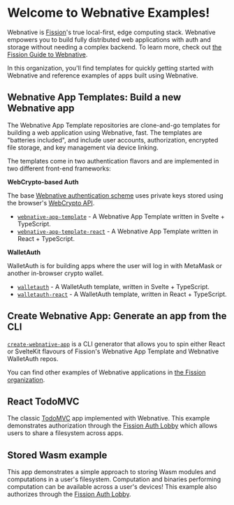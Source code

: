 # Welcome to Webnative Examples!

Webnative is [Fission](https://fission.codes)'s true local-first, edge computing stack. Webnative empowers you to build fully distributed web applications with auth and storage without needing a complex backend. To learn more, check out [the Fission Guide to Webnative](https://guide.fission.codes/developers/webnative).

In this organization, you'll find templates for quickly getting started with Webnative and reference examples of apps built using Webnative.

## Webnative App Templates: Build a new Webnative app

The Webnative App Template repositories are clone-and-go templates for building a web application using Webnative, fast. The templates are "batteries included", and include user accounts, authorization, encrypted file storage, and key management via device linking.

The templates come in two authentication flavors and are implemented in two different front-end frameworks:

**WebCrypto-based Auth**

The base [Webnative authentication scheme](https://guide.fission.codes/developers/webnative/auth) uses private keys stored using the browser's [WebCrypto API](https://developer.mozilla.org/en-US/docs/Web/API/Web_Crypto_API).

- [`webnative-app-template`](https://github.com/webnative-examples/webnative-app-template) - A Webnative App Template written in Svelte + TypeScript.
- [`webnative-app-template-react`](https://github.com/webnative-examples/webnative-app-template-react) - A Webnative App Template written in React + TypeScript.

**WalletAuth**

WalletAuth is for building apps where the user will log in with MetaMask or another in-browser crypto wallet.

- [`walletauth`](https://github.com/webnative-examples/walletauth) - A WalletAuth template, written in Svelte + TypeScript.
- [`walletauth-react`](https://github.com/webnative-examples/walletauth-react) - A WalletAuth template, written in React + TypeScript.

## Create Webnative App: Generate an app from the CLI

[`create-webnative-app`](https://github.com/webnative-examples/create-webnative-app) is a CLI generator that allows you to spin either React or SvelteKit flavours of Fission's Webnative App Template and Webnative WalletAuth repos.

You can find other examples of Webnative applications in [the Fission organization](https://github.com/fission-codes).

## React TodoMVC

The classic [TodoMVC](https://todomvc.com/) app implemented with Webnative. This example demonstrates authorization through the [Fission Auth Lobby](https://auth.fission.codes/) which allows users to share a filesystem across apps.

## Stored Wasm example

This app demonstrates a simple approach to storing Wasm modules and computations in a user's filesystem. Computation and binaries performing computation can be available across a user's devices! This example also authorizes through the [Fission Auth Lobby](https://auth.fission.codes/).
